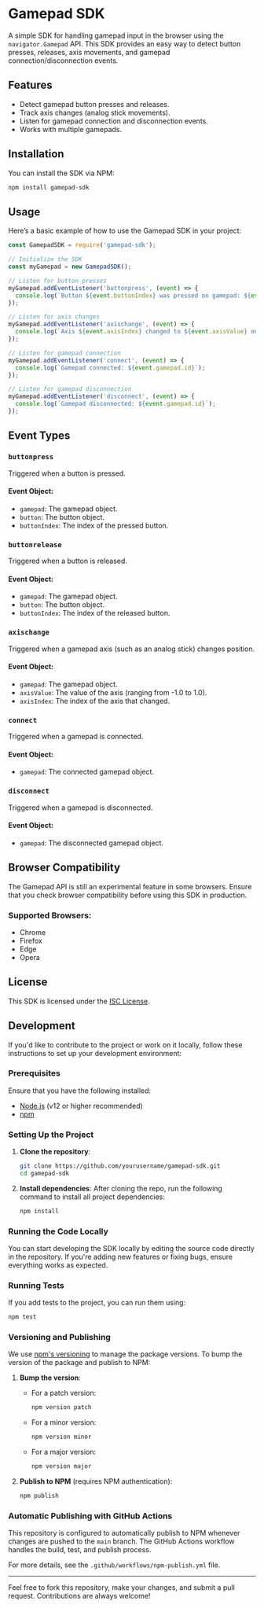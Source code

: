 
# Gamepad SDK

A simple SDK for handling gamepad input in the browser using the `navigator.Gamepad` API. This SDK provides an easy way to detect button presses, releases, axis movements, and gamepad connection/disconnection events.

## Features

- Detect gamepad button presses and releases.
- Track axis changes (analog stick movements).
- Listen for gamepad connection and disconnection events.
- Works with multiple gamepads.

## Installation

You can install the SDK via NPM:

```bash
npm install gamepad-sdk
```

## Usage

Here’s a basic example of how to use the Gamepad SDK in your project:

```javascript
const GamepadSDK = require('gamepad-sdk');

// Initialize the SDK
const myGamepad = new GamepadSDK();

// Listen for button presses
myGamepad.addEventListener('buttonpress', (event) => {
  console.log(`Button ${event.buttonIndex} was pressed on gamepad: ${event.gamepad.id}`);
});

// Listen for axis changes
myGamepad.addEventListener('axischange', (event) => {
  console.log(`Axis ${event.axisIndex} changed to ${event.axisValue} on gamepad: ${event.gamepad.id}`);
});

// Listen for gamepad connection
myGamepad.addEventListener('connect', (event) => {
  console.log(`Gamepad connected: ${event.gamepad.id}`);
});

// Listen for gamepad disconnection
myGamepad.addEventListener('disconnect', (event) => {
  console.log(`Gamepad disconnected: ${event.gamepad.id}`);
});
```

## Event Types

### `buttonpress`
Triggered when a button is pressed.

#### Event Object:
- `gamepad`: The gamepad object.
- `button`: The button object.
- `buttonIndex`: The index of the pressed button.

### `buttonrelease`
Triggered when a button is released.

#### Event Object:
- `gamepad`: The gamepad object.
- `button`: The button object.
- `buttonIndex`: The index of the released button.

### `axischange`
Triggered when a gamepad axis (such as an analog stick) changes position.

#### Event Object:
- `gamepad`: The gamepad object.
- `axisValue`: The value of the axis (ranging from -1.0 to 1.0).
- `axisIndex`: The index of the axis that changed.

### `connect`
Triggered when a gamepad is connected.

#### Event Object:
- `gamepad`: The connected gamepad object.

### `disconnect`
Triggered when a gamepad is disconnected.

#### Event Object:
- `gamepad`: The disconnected gamepad object.

## Browser Compatibility

The Gamepad API is still an experimental feature in some browsers. Ensure that you check browser compatibility before using this SDK in production.

### Supported Browsers:
- Chrome
- Firefox
- Edge
- Opera

## License

This SDK is licensed under the [ISC License](./LICENSE).

## Development

If you'd like to contribute to the project or work on it locally, follow these instructions to set up your development environment:

### Prerequisites

Ensure that you have the following installed:
- [Node.js](https://nodejs.org/) (v12 or higher recommended)
- [npm](https://www.npmjs.com/)

### Setting Up the Project

1. **Clone the repository**:
   ```bash
   git clone https://github.com/yourusername/gamepad-sdk.git
   cd gamepad-sdk
   ```

2. **Install dependencies**:
   After cloning the repo, run the following command to install all project dependencies:
   ```bash
   npm install
   ```

### Running the Code Locally

You can start developing the SDK locally by editing the source code directly in the repository. If you're adding new features or fixing bugs, ensure everything works as expected.

### Running Tests

If you add tests to the project, you can run them using:

```bash
npm test
```

### Versioning and Publishing

We use [npm's versioning](https://docs.npmjs.com/about-semantic-versioning) to manage the package versions. To bump the version of the package and publish to NPM:

1. **Bump the version**:
   - For a patch version:
     ```bash
     npm version patch
     ```
   - For a minor version:
     ```bash
     npm version minor
     ```
   - For a major version:
     ```bash
     npm version major
     ```

2. **Publish to NPM** (requires NPM authentication):
   ```bash
   npm publish
   ```

### Automatic Publishing with GitHub Actions

This repository is configured to automatically publish to NPM whenever changes are pushed to the `main` branch. The GitHub Actions workflow handles the build, test, and publish process.

For more details, see the `.github/workflows/npm-publish.yml` file.

---

Feel free to fork this repository, make your changes, and submit a pull request. Contributions are always welcome!
